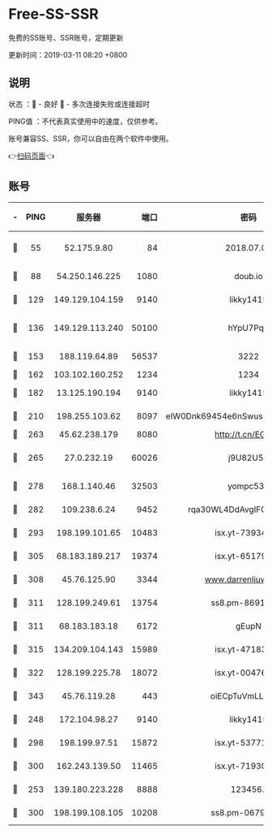 # Free-SS-SSR

免费的SS账号、SSR账号，定期更新

更新时间：2019-03-11 08:20 +0800

## 说明

状态     ：🙂 - 良好 🙁 - 多次连接失败或连接超时

PING值   ：不代表真实使用中的速度，仅供参考。

账号兼容SS、SSR，你可以自由在两个软件中使用。

👉[扫码页面](https://liesauer.github.io/Free-SS-SSR/)👈

## 账号

|-|PING|服务器|端口|密码|加密方式|区域|
|:----:|:----:|:-----:|-----:|:----:|:----:|:----:|
|🙂|55|52.175.9.80|84|2018.07.07|chacha20-ietf-poly1305|HK|
|🙂|88|54.250.146.225|1080|doub.io|aes-256-cfb|JP|
|🙂|129|149.129.104.159|9140|likky1415|aes-256-cfb|HK|
|🙂|136|149.129.113.240|50100|hYpU7PqP|chacha20-ietf-poly1305|CN|
|🙂|153|188.119.64.89|56537|3222|aes-256-cfb|RU|
|🙂|162|103.102.160.252|1234|1234|rc4-md5|JP|
|🙂|182|13.125.190.194|9140|likky1415|aes-256-cfb|KR|
|🙂|210|198.255.103.62|8097|eIW0Dnk69454e6nSwuspv9DmS201tQ0D|aes-256-cfb|US|
|🙂|263|45.62.238.179|8080|http://t.cn/EGJIyrl|rc4-md5|CA|
|🙂|265|27.0.232.19|60026|j9U82U53|xchacha20-ietf-poly1305|HK|
|🙂|278|168.1.140.46|32503|yompc535|aes-256-cfb|AU|
|🙂|282|109.238.6.24|9452|rqa30WL4DdAvgIFG6Fs3znzTa|aes-256-cfb|FR|
|🙂|293|198.199.101.65|10483|isx.yt-73934395|aes-256-cfb|US|
|🙂|305|68.183.189.217|19374|isx.yt-65179511|aes-256-cfb|SG|
|🙂|308|45.76.125.90|3344|www.darrenliuwei.com|aes-256-cfb|AU|
|🙂|311|128.199.249.61|13754|ss8.pm-86915171|aes-256-cfb|SG|
|🙂|311|68.183.183.18|6172|gEupN|aes-256-cfb|SG|
|🙂|315|134.209.104.143|15989|isx.yt-47183662|aes-256-cfb|SG|
|🙂|322|128.199.225.78|18072|isx.yt-00476269|aes-256-cfb|SG|
|🙂|343|45.76.119.28|443|oiECpTuVmLLxk4Ts|aes-256-cfb|AU|
|🙂|248|172.104.98.27|9140|likky1415|aes-256-cfb|JP|
|🙂|298|198.199.97.51|15872|isx.yt-53771202|aes-256-cfb|US|
|🙂|300|162.243.139.50|11465|isx.yt-71930658|aes-256-cfb|US|
|🙁|253|139.180.223.228|8888|123456..|aes-256-cfb|JP|
|🙁|300|198.199.108.105|10208|ss8.pm-06792208|aes-256-cfb|US|
